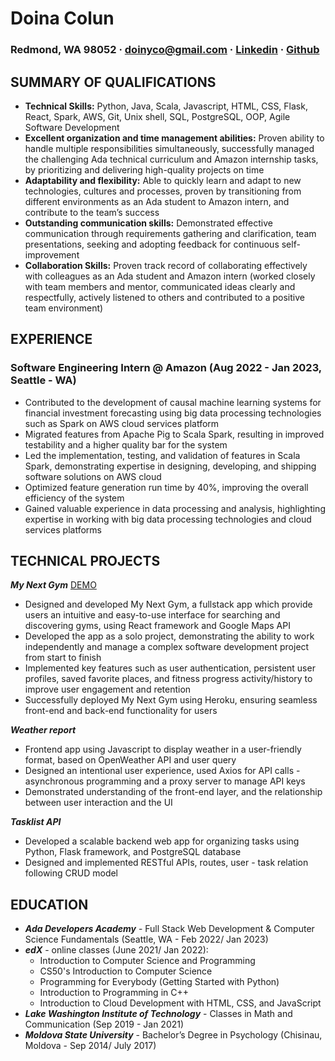 # Doina Colun
### Redmond, WA 98052 · doinyco@gmail.com · [Linkedin](https://www.linkedin.com/in/doina-colun-97230a216/) · [Github](https://github.com/doinyco)

## SUMMARY OF QUALIFICATIONS
- **Technical Skills:** Python, Java, Scala, Javascript, HTML, CSS, Flask, React, Spark, AWS, Git, Unix shell, SQL, PostgreSQL, OOP, Agile Software Development
- **Excellent organization and time management abilities:** Proven ability to handle multiple responsibilities simultaneously, successfully managed the challenging Ada technical curriculum and Amazon internship tasks, by prioritizing and delivering high-quality projects on time
- **Adaptability and flexibility:** Able to quickly learn and adapt to new technologies, cultures and processes, proven by transitioning from different environments as an Ada student to Amazon intern, and contribute to the team’s success
- **Outstanding communication skills:** Demonstrated effective communication through requirements gathering and clarification, team presentations, seeking and adopting feedback for continuous self-improvement
- **Collaboration Skills:** Proven track record of collaborating effectively with colleagues as an Ada student and Amazon intern (worked closely with team members and mentor, communicated ideas clearly and respectfully, actively listened to others and contributed to a positive team environment)

## EXPERIENCE

### Software Engineering Intern @ Amazon (Aug 2022 - Jan 2023, Seattle - WA)
- Contributed to the development of causal machine learning systems for financial investment forecasting using big data processing technologies such as Spark on AWS cloud services platform
- Migrated features from Apache Pig to Scala Spark, resulting in improved testability and a higher quality bar for the system
- Led the implementation, testing, and validation of features in Scala Spark, demonstrating expertise in designing, developing,
and shipping software solutions on AWS cloud
- Optimized feature generation run time by 40%, improving the overall efficiency of the system
- Gained valuable experience in data processing and analysis, highlighting expertise in working with big data processing
technologies and cloud services platforms

## TECHNICAL PROJECTS

***My Next Gym*** [DEMO](https://www.youtube.com/watch?v=VFmsh5oNHYA)
- Designed and developed My Next Gym, a fullstack app which provide users an intuitive and easy-to-use interface for
searching and discovering gyms, using React framework and Google Maps API
- Developed the app as a solo project, demonstrating the ability to work independently and manage a complex software
development project from start to finish
- Implemented key features such as user authentication, persistent user profiles, saved favorite places, and fitness progress
activity/history to improve user engagement and retention
- Successfully deployed My Next Gym using Heroku, ensuring seamless front-end and back-end functionality for users

***Weather report***
- Frontend app using Javascript to display weather in a user-friendly format, based on OpenWeather API and user query
- Designed an intentional user experience, used Axios for API calls - asynchronous programming and a proxy server to manage
API keys
- Demonstrated understanding of the front-end layer, and the relationship between user interaction and the UI

***Tasklist API***
- Developed a scalable backend web app for organizing tasks using Python, Flask framework, and PostgreSQL database
- Designed and implemented RESTful APIs, routes, user - task relation following CRUD model

## EDUCATION
- ***Ada Developers Academy*** - Full Stack Web Development & Computer Science Fundamentals (Seattle, WA - Feb 2022/ Jan 2023)
- ***edX*** - online classes (June 2021/ Jan 2022): 
  - Introduction to Computer Science and Programming
  - CS50's Introduction to Computer Science 
  - Programming for Everybody (Getting Started with Python)
  - Introduction to Programming in C++
  - Introduction to Cloud Development with HTML, CSS, and JavaScript
- ***Lake Washington Institute of Technology*** - Classes in Math and Communication (Sep 2019 - Jan 2021)
- ***Moldova State University*** - Bachelor’s Degree in Psychology (Chisinau, Moldova - Sep 2014/ July 2017)




